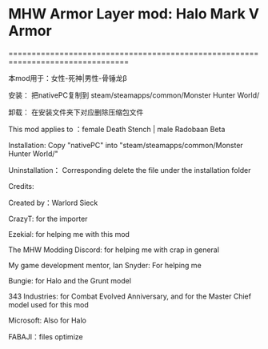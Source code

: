 ﻿# MHW Armor Layer mod: Halo Mark V Armor

================================================================================

本mod用于：女性-死神|男性-骨锤龙β

安装：
把nativePC复制到
steam/steamapps/common/Monster Hunter World/

卸载：
在安装文件夹下对应删除压缩包文件

This mod applies to ：female Death Stench | male Radobaan Beta 

Installation: 
Copy "nativePC" into "steam/steamapps/common/Monster Hunter World/" 

Uninstallation：
Corresponding delete the file under the installation folder

Credits:

Created by：Warlord Sieck

CrazyT: for the importer

Ezekial: for helping me with this mod

The MHW Modding Discord: for helping me with crap in general

My game development mentor, Ian Snyder: For helping me

Bungie: for Halo and the Grunt model

343 Industries: for Combat Evolved Anniversary, and for the Master Chief model used for this mod

Microsoft: Also for Halo

FABAJI：files optimize
